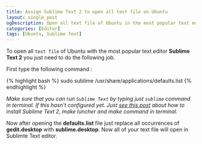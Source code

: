 ```yaml
---
title: Assign Sublime Text 2 to open all text file on Ubuntu
layout: single_post
ogDescription: Open all text file of Ubuntu in the most popular text editor Sublime Text 2 editor. Quick solution and tips. Just do and enjoy coding.
categories: [Editor]
tags: [Ubuntu, Sublime Text]
---
```


To open all `text file` of Ubuntu with the most popular text editor **Sublime Text 2** you just need to do the following job.

First type the following command &#58;

{% highlight bash %}
sudo sublime /usr/share/applications/defaults.list
{% endhighlight %}

*Make sure that you can run `Sublime Text` by typing just `sublime` command in terminal. If this hasn't configured yet. Just [see this post](http://blog.shahariaazam.com/install-sublime-text-2-on-ubuntu-and-make-application-shortcut/) about how to install Sublime Text 2, make luncher and make command in terminal.*

Now after opening the **defaults.list** file just replace all occurrences of **gedit.desktop** with **sublime.desktop**. Now all of your text file will open in Sublimte Text editor.